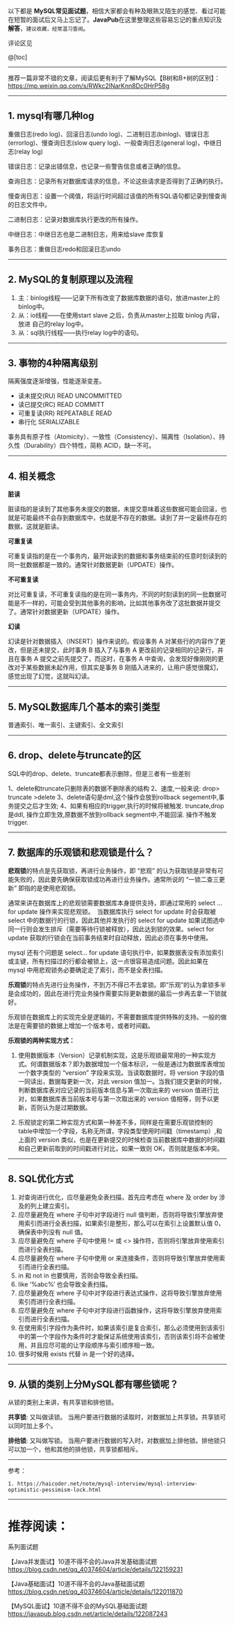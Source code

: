 以下都是 **MySQL常见面试题**，相信大家都会有种及眼熟又陌生的感觉、看过可能在短暂的面试后又马上忘记了。**JavaPub**在这里整理这些容易忘记的重点知识及**解答**，`建议收藏，经常温习查阅`。

评论区见


@[toc]

---

推荐一篇非常不错的文章，阅读后更有利于了解MySQL【B树和B+树的区别】：https://mp.weixin.qq.com/s/RWkc2lNarKnn8Dc0HrP58g

---


## 1. mysql有哪几种log

重做日志(redo log)、回滚日志(undo log)、二进制日志(binlog)、错误日志(errorlog)、慢查询日志(slow query log)、一般查询日志(general log)，中继日志(relay log)

错误日志：记录出错信息，也记录一些警告信息或者正确的信息。

查询日志：记录所有对数据库请求的信息，不论这些请求是否得到了正确的执行。

慢查询日志：设置一个阈值，将运行时间超过该值的所有SQL语句都记录到慢查询的日志文件中。

二进制日志：记录对数据库执行更改的所有操作。

中继日志：中继日志也是二进制日志，用来给slave 库恢复

事务日志：重做日志redo和回滚日志undo

---

## 2. MySQL的复制原理以及流程

1. 主：binlog线程——记录下所有改变了数据库数据的语句，放进master上的binlog中。
2. 从：io线程——在使用start slave 之后，负责从master上拉取 binlog 内容，放进 自己的relay log中。
3. 从：sql执行线程——执行relay log中的语句。

---

## 3. 事物的4种隔离级别

隔离强度逐渐增强，性能逐渐变差。

- 读未提交(RU) READ UNCOMMITTED
- 读已提交(RC) READ COMMITT
- 可重复读(RR) REPEATABLE READ
- 串行化 SERIALIZABLE 

事务具有原子性（Atomicity）、一致性（Consistency）、隔离性（Isolation）、持久性（Durability）四个特性，简称 ACID，缺一不可。

---

## 4. 相关概念

**脏读**

脏读指的是读到了其他事务未提交的数据，未提交意味着这些数据可能会回滚，也就是可能最终不会存到数据库中，也就是不存在的数据。读到了并一定最终存在的数据，这就是脏读。

**可重复读**

可重复读指的是在一个事务内，最开始读到的数据和事务结束前的任意时刻读到的同一批数据都是一致的。通常针对数据更新（UPDATE）操作。

**不可重复读**

对比可重复读，不可重复读指的是在同一事务内，不同的时刻读到的同一批数据可能是不一样的，可能会受到其他事务的影响，比如其他事务改了这批数据并提交了。通常针对数据更新（UPDATE）操作。

**幻读**

幻读是针对数据插入（INSERT）操作来说的。假设事务 A 对某些行的内容作了更改，但是还未提交，此时事务 B 插入了与事务 A 更改前的记录相同的记录行，并且在事务 A 提交之前先提交了，而这时，在事务 A 中查询，会发现好像刚刚的更改对于某些数据未起作用，但其实是事务 B 刚插入进来的，让用户感觉很魔幻，感觉出现了幻觉，这就叫幻读。

---

## 5. MySQL数据库几个基本的索引类型

普通索引、唯一索引、主键索引、全文索引

---

## 6. drop、delete与truncate的区
SQL中的drop、delete、truncate都表示删除，但是三者有一些差别

1、delete和truncate只删除表的数据不删除表的结构
2、速度,一般来说: drop> truncate >delete
3、delete语句是dml,这个操作会放到rollback segement中,事务提交之后才生效;
4、如果有相应的trigger,执行的时候将被触发. truncate,drop是ddl, 操作立即生效,原数据不放到rollback segment中,不能回滚. 操作不触发trigger.

---

## 7. 数据库的乐观锁和悲观锁是什么？

**悲观锁**的特点是先获取锁，再进行业务操作，即 “悲观” 的认为获取锁是非常有可能失败的，因此要先确保获取锁成功再进行业务操作。通常所说的 “一锁二查三更新” 即指的是使用悲观锁。

通常来讲在数据库上的悲观锁需要数据库本身提供支持，即通过常用的 select … for update 操作来实现悲观锁。　当数据库执行 select for update 时会获取被 select 中的数据行的行锁，因此其他并发执行的 select for update 如果试图选中同一行则会发生排斥（需要等待行锁被释放），因此达到锁的效果。select for update 获取的行锁会在当前事务结束时自动释放，因此必须在事务中使用。

mysql 还有个问题是 select… for update 语句执行中，如果数据表没有添加索引或主键，所有扫描过的行都会被锁上，这一点很容易造成问题。因此如果在 mysql 中用悲观锁务必要确定走了索引，而不是全表扫描。

**乐观锁**的特点先进行业务操作，不到万不得已不去拿锁。即“乐观”的认为拿锁多半是会成功的，因此在进行完业务操作需要实际更新数据的最后一步再去拿一下锁就好。

乐观锁在数据库上的实现完全是逻辑的，不需要数据库提供特殊的支持。一般的做法是在需要锁的数据上增加一个版本号，或者时间戳。

**乐观锁的两种实现方式：**

1. 使用数据版本（Version）记录机制实现，这是乐观锁最常用的一种实现方式。何谓数据版本？即为数据增加一个版本标识，一般是通过为数据库表增加一个数字类型的 “version” 字段来实现。当读取数据时，将 version 字段的值一同读出，数据每更新一次，对此 version 值加一。当我们提交更新的时候，判断数据库表对应记录的当前版本信息与第一次取出来的 version 值进行比对，如果数据库表当前版本号与第一次取出来的 version 值相等，则予以更新，否则认为是过期数据。

3. 乐观锁定的第二种实现方式和第一种差不多，同样是在需要乐观锁控制的table中增加一个字段，名称无所谓，字段类型使用时间戳（timestamp）,和上面的 version 类似，也是在更新提交的时候检查当前数据库中数据的时间戳和自己更新前取到的时间戳进行对比，如果一致则 OK，否则就是版本冲突。

---

## 8. SQL优化方式
1. 对查询进行优化，应尽量避免全表扫描，首先应考虑在 where 及 order by 涉及的列上建立索引。
2. 应尽量避免在 where 子句中对字段进行 null 值判断，否则将导致引擎放弃使用索引而进行全表扫描，如果索引是整形，那么可以在索引上设置默认值 0，确保表中列没有 null 值。
3. 应尽量避免在 where 子句中使用 != 或 <> 操作符，否则将引擎放弃使用索引而进行全表扫描。
4. 应尽量避免在 where 子句中使用 or 来连接条件，否则将导致引擎放弃使用索引而进行全表扫描。
5. in 和 not in 也要慎用，否则会导致全表扫描。
6. like ‘%abc%’ 也会导致全表扫描。
7. 应尽量避免在 where 子句中对字段进行表达式操作，这将导致引擎放弃使用索引而进行全表扫描。
8. 应尽量避免在 where 子句中对字段进行函数操作，这将导致引擎放弃使用索引而进行全表扫描。
9. 在使用索引字段作为条件时，如果该索引是复合索引，那么必须使用到该索引中的第一个字段作为条件时才能保证系统使用该索引，否则该索引将不会被使用，并且应尽可能的让字段顺序与索引顺序相一致。
10. 很多时候用 exists 代替 in 是一个好的选择。

---

## 9. 从锁的类别上分MySQL都有哪些锁呢？
从锁的类别上来讲，有共享锁和排他锁。

**共享锁**: 又叫做读锁。 当用户要进行数据的读取时，对数据加上共享锁。共享锁可以同时加上多个。

**排他锁**: 又叫做写锁。 当用户要进行数据的写入时，对数据加上排他锁。排他锁只可以加一个，他和其他的排他锁，共享锁都相斥。


 ---

参考：

```
1. https://haicoder.net/note/mysql-interview/mysql-interview-optimistic-pessimism-lock.html
```

---

# 推荐阅读：

系列面试题

【Java并发面试】10道不得不会的Java并发基础面试题
https://blog.csdn.net/qq_40374604/article/details/122159231

【Java基础面试】10道不得不会的Java基础面试题
https://blog.csdn.net/qq_40374604/article/details/122011870

【MySQL面试】10道不得不会的MySQL基础面试题
https://javapub.blog.csdn.net/article/details/122087243